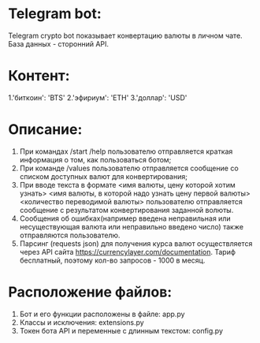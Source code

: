 # Telegram bot:
Telegram crypto bot показывает конвертацию валюты в личном чате. База данных - сторонний API.

# Контент: 
1.'биткоин': 'BTS' 
2.'эфириум': 'ETH' 
3.'доллар': 'USD' 

# Описание:
1. При командах /start /help пользователю отправляется краткая информация о том, как пользоваться ботом;
2. При команде /values пользователю отправляется сообщение со списком доступных валют для конвертирования;
3. При вводе текста в формате <имя валюты, цену которой хотим узнать> <имя валюты, в которой надо узнать цену первой валюты> <количество переводимой валюты> пользователю отправляется сообщение с результатом конвертирования заданной волюты.
4. Сообщения об ошибках(например введена неправильная или несуществующая валюта или неправильно введено число) также отправляются пользователю.
5. Парсинг (requests json) для получения курса валют осуществляется через API сайта https://currencylayer.com/documentation. Тариф бесплатный, поэтому кол-во запросов - 1000 в месяц.

# Расположение файлов:
1. Бот и его функции расположены в файле: app.py 
2. Классы и исключения: extensions.py 
3. Токен бота API и переменные с длинным текстом: config.py
